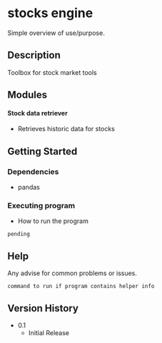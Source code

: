 # stocks engine

Simple overview of use/purpose.

## Description

Toolbox for stock market tools

## Modules

#### Stock data retriever

* Retrieves historic data for stocks

## Getting Started

### Dependencies

* pandas 

### Executing program

* How to run the program

```
pending
```

## Help

Any advise for common problems or issues.
```
command to run if program contains helper info
```

## Version History

* 0.1
    * Initial Release

